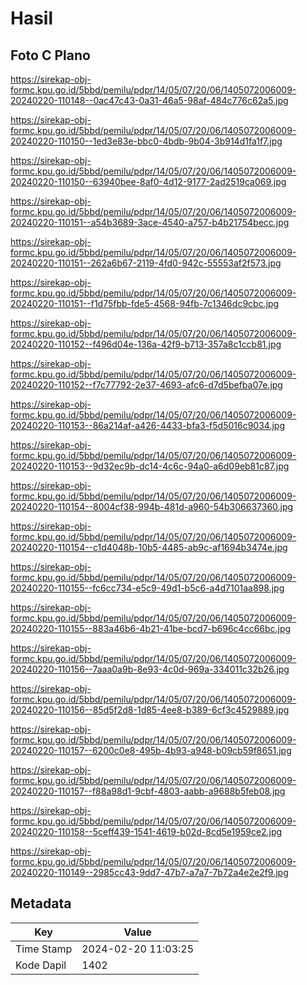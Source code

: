# Hasil

## Foto C Plano

https://sirekap-obj-formc.kpu.go.id/5bbd/pemilu/pdpr/14/05/07/20/06/1405072006009-20240220-110148--0ac47c43-0a31-46a5-98af-484c776c62a5.jpg

https://sirekap-obj-formc.kpu.go.id/5bbd/pemilu/pdpr/14/05/07/20/06/1405072006009-20240220-110150--1ed3e83e-bbc0-4bdb-9b04-3b914d1fa1f7.jpg

https://sirekap-obj-formc.kpu.go.id/5bbd/pemilu/pdpr/14/05/07/20/06/1405072006009-20240220-110150--63940bee-8af0-4d12-9177-2ad2519ca069.jpg

https://sirekap-obj-formc.kpu.go.id/5bbd/pemilu/pdpr/14/05/07/20/06/1405072006009-20240220-110151--a54b3689-3ace-4540-a757-b4b21754becc.jpg

https://sirekap-obj-formc.kpu.go.id/5bbd/pemilu/pdpr/14/05/07/20/06/1405072006009-20240220-110151--262a6b67-2119-4fd0-942c-55553af2f573.jpg

https://sirekap-obj-formc.kpu.go.id/5bbd/pemilu/pdpr/14/05/07/20/06/1405072006009-20240220-110151--f1d75fbb-fde5-4568-94fb-7c1346dc9cbc.jpg

https://sirekap-obj-formc.kpu.go.id/5bbd/pemilu/pdpr/14/05/07/20/06/1405072006009-20240220-110152--f496d04e-136a-42f9-b713-357a8c1ccb81.jpg

https://sirekap-obj-formc.kpu.go.id/5bbd/pemilu/pdpr/14/05/07/20/06/1405072006009-20240220-110152--f7c77792-2e37-4693-afc6-d7d5befba07e.jpg

https://sirekap-obj-formc.kpu.go.id/5bbd/pemilu/pdpr/14/05/07/20/06/1405072006009-20240220-110153--86a214af-a426-4433-bfa3-f5d5016c9034.jpg

https://sirekap-obj-formc.kpu.go.id/5bbd/pemilu/pdpr/14/05/07/20/06/1405072006009-20240220-110153--9d32ec9b-dc14-4c6c-94a0-a6d09eb81c87.jpg

https://sirekap-obj-formc.kpu.go.id/5bbd/pemilu/pdpr/14/05/07/20/06/1405072006009-20240220-110154--8004cf38-994b-481d-a960-54b306637360.jpg

https://sirekap-obj-formc.kpu.go.id/5bbd/pemilu/pdpr/14/05/07/20/06/1405072006009-20240220-110154--c1d4048b-10b5-4485-ab9c-af1694b3474e.jpg

https://sirekap-obj-formc.kpu.go.id/5bbd/pemilu/pdpr/14/05/07/20/06/1405072006009-20240220-110155--fc6cc734-e5c9-49d1-b5c6-a4d7101aa898.jpg

https://sirekap-obj-formc.kpu.go.id/5bbd/pemilu/pdpr/14/05/07/20/06/1405072006009-20240220-110155--883a46b6-4b21-41be-bcd7-b696c4cc66bc.jpg

https://sirekap-obj-formc.kpu.go.id/5bbd/pemilu/pdpr/14/05/07/20/06/1405072006009-20240220-110156--7aaa0a9b-8e93-4c0d-969a-334011c32b26.jpg

https://sirekap-obj-formc.kpu.go.id/5bbd/pemilu/pdpr/14/05/07/20/06/1405072006009-20240220-110156--85d5f2d8-1d85-4ee8-b389-6cf3c4529889.jpg

https://sirekap-obj-formc.kpu.go.id/5bbd/pemilu/pdpr/14/05/07/20/06/1405072006009-20240220-110157--6200c0e8-495b-4b93-a948-b09cb59f8651.jpg

https://sirekap-obj-formc.kpu.go.id/5bbd/pemilu/pdpr/14/05/07/20/06/1405072006009-20240220-110157--f88a98d1-9cbf-4803-aabb-a9688b5feb08.jpg

https://sirekap-obj-formc.kpu.go.id/5bbd/pemilu/pdpr/14/05/07/20/06/1405072006009-20240220-110158--5ceff439-1541-4619-b02d-8cd5e1959ce2.jpg

https://sirekap-obj-formc.kpu.go.id/5bbd/pemilu/pdpr/14/05/07/20/06/1405072006009-20240220-110149--2985cc43-9dd7-47b7-a7a7-7b72a4e2e2f9.jpg


## Metadata

| Key        | Value               |
| ---------- | ------------------- |
| Time Stamp | 2024-02-20 11:03:25 |
| Kode Dapil | 1402                |



